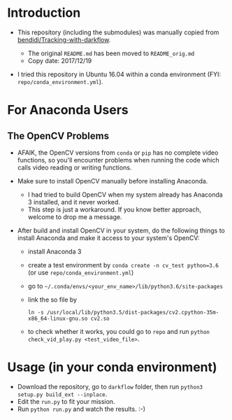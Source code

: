 # Introduction

* This repository (including the submodules) was manually copied from [bendidi/Tracking-with-darkflow](https://github.com/bendidi/Tracking-with-darkflow).
  * The original `README.md` has been moved to `README_orig.md`
  * Copy date: 2017/12/19

* I tried this repository in Ubuntu 16.04 within a conda environment (FYI: `repo/conda_environment.yml`).

# For Anaconda Users

## The OpenCV Problems

* AFAIK, the OpenCV versions from `conda` or `pip` has no complete video functions, so you'll encounter problems when running the code which calls video reading or writing functions.

* Make sure to install OpenCV manually before installing Anaconda.
  * I had tried to build OpenCV when my system already has Anaconda 3 installed, and it never worked.
  * This step is just a workaround. If you know better approach, welcome to drop me a message.

* After build and install OpenCV in your system, do the following things to install Anaconda and make it access to your system's OpenCV:
  * install Anaconda 3
  * create a test environment by `conda create -n cv_test python=3.6` (or use `repo/conda_environment.yml`)
  * go to `~/.conda/envs/<your_env_name>/lib/python3.6/site-packages`
  * link the so file by

    `ln -s /usr/local/lib/python3.5/dist-packages/cv2.cpython-35m-x86_64-linux-gnu.so cv2.so`

  * to check whether it works, you could go to `repo` and run `python check_vid_play.py <test_video_file>`.

# Usage (in your conda environment)
* Download the repository, go to `darkflow` folder, then run `python3 setup.py build_ext --inplace`.
* Edit the `run.py` to fit your mission.
* Run `python run.py` and watch the results. :-)
